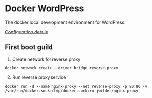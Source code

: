 # Docker WordPress

The docker local development environment for WordPress.

[Configuration details](https://coderwall.com/p/qknu2g/local-docker-development-with-virtual-hosts)

## First boot guild
1. Create network for reverse proxy

  `docker network create --driver bridge reverse-proxy`
  
2. Run reverse proxy service

  `docker run -d --name nginx-proxy --net reverse-proxy -p 80:80 -v /var/run/docker.sock:/tmp/docker.sock:ro jwilder/nginx-proxy`
